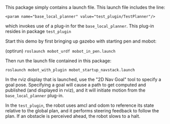 This package simply contains a launch file.  This launch file includes the line:

```
<param name="base_local_planner" value="test_plugin/TestPlanner"/>
```

which invokes use of a plug-in for the `base_local_planner`.
This plug-in resides in package `test_plugin`

Start this demo by first bringing up gazebo with starting pen and mobot:

(optirun) `roslaunch mobot_urdf mobot_in_pen.launch`

Then run the launch file contained in this package:

`roslaunch mobot_with_plugin mobot_startup_navstack.launch`

In the rviz display that is launched, use the "2D Nav Goal" tool to specify a goal pose.
Specifying a goal will cause a path to get computed and published (and displayed in rviz), and
it will initiate motion from the `base_local_planner` plug-in.  

In the `test_plugin`, the robot uses amcl and odom to reference its state relative to the global plan, 
and it performs steering feedback to follow the plan.  If an obstacle is perceived ahead, the
robot slows to a halt.
